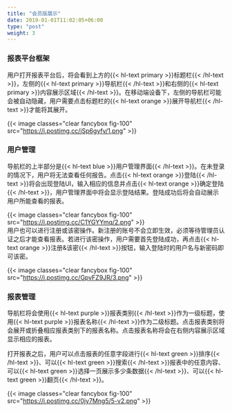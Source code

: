 ```yaml
---
title: "会员版展示"
date: 2019-01-01T11:02:05+06:00
type: "post"
weight: 3
---
```

  
### 报表平台框架  

用户打开报表平台后，将会看到上方的{{< hl-text primary >}}标题栏{{< /hl-text >}}，左侧的{{< hl-text primary >}}导航栏{{< /hl-text >}}和右侧的{{< hl-text primary >}}内容展示区域{{< /hl-text >}}。在移动端设备下，左侧的导航栏可能会被自动隐藏，用户需要点击标题栏的{{< hl-text orange >}}展开导航栏{{< /hl-text >}}才能将其展开。  

{{< image classes="clear fancybox fig-100" src="https://i.postimg.cc/jSp6gyfv/1.png" >}}  
  
  
### 用户管理

导航栏的上半部分是{{< hl-text blue >}}用户管理界面{{< /hl-text >}}。在未登录的情况下，用户将无法查看任何报告。点击{{< hl-text orange >}}登陆{{< /hl-text >}}将会出现登陆UI，输入相应的信息并点击{{< hl-text orange >}}确定登陆{{< /hl-text >}}，用户管理界面中将会显示登陆结果。登陆成功后将会自动展示用户所能查看的报表。   

{{< image classes="clear fancybox fig-100" src="https://i.postimg.cc/C1YGYYmq/2.png" >}}
<br>
用户也可以进行注册或该密操作。新注册的账号不会立即生效，必须等待管理员认证之后才能查看报表。若进行该密操作，用户需要首先登陆成功，再点击{{< hl-text orange >}}注册&该密{{< /hl-text >}}按钮，输入登陆时的用户名与新密码即可该密。  

{{< image classes="clear fancybox fig-100" src="https://i.postimg.cc/GpvFZ9JR/3.png" >}}  
  
  
###  报表管理

导航栏将会使用{{< hl-text purple >}}报表类别{{< /hl-text >}}作为一级标题，使用{{< hl-text purple >}}报表名称{{< /hl-text >}}作为二级标题。点击报表类别将会展开或折叠相应报表类别下的报表名称。点击报表名称将会在右侧内容展示区域显示相应的报表。  
  
打开报表之后，用户可以点击报表的任意字段进行{{< hl-text green >}}排序{{< /hl-text >}}、可以{{< hl-text green >}}搜索{{< /hl-text >}}报表中的任意内容、可以{{< hl-text green >}}选择一页展示多少条数据{{< /hl-text >}}、可以{{< hl-text green >}}翻页{{< /hl-text >}}。

{{< image classes="clear fancybox fig-100" src="https://i.postimg.cc/0jy7Mng5/5-v2.png" >}} 
